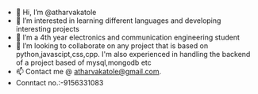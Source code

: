 - 👋 Hi, I’m @atharvakatole
- 👀 I’m interested in learning different languages and developing interesting projects
- 🌱 I’m a 4th year electronics and communication engineering student 
- 💞️ I’m looking to collaborate on any project that is based on python,javascipt,css,cpp. I'm also experienced in handling the backend of a project based of mysql,mongodb etc
- 📫 Contact me @ atharvakatole@gmail.com.
-    Conntact no.:-9156331083

<!---
atharvakatole/atharvakatole is a ✨ special ✨ repository because its `README.md` (this file) appears on your GitHub profile.
You can click the Preview link to take a look at your changes.
--->

